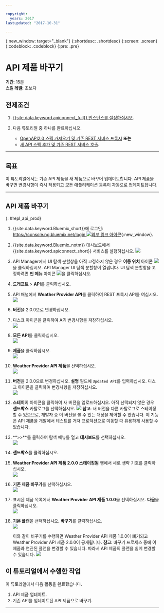 ```yaml
---

copyright:
  years: 2017
lastupdated: "2017-10-31"

---
```



{:new_window: target="_blank"}
{:shortdesc: .shortdesc}
{:screen: .screen}
{:codeblock: .codeblock}
{:pre: .pre}

# API 제품 바꾸기
**기간**: 15분  
**스킬 레벨**: 초보자  


## 전제조건

1. [{{site.data.keyword.apiconnect_full}} 인스턴스를 설정하십시오](tut_prereq_set_up_apic_instance.html).

2. 다음 튜토리얼 중 하나를 완료하십시오.
 
    - [OpenAPI2.0 스펙 가져오기 및 기존 REST 서비스 프록시](tut_rest_landing.html)
**또는**  
    - [새 API 스펙 추가 및 기존 REST 서비스 호출](tut_rest_landing.html).

---
## 목표
이 튜토리얼에서는 기존 API 제품을 새 제품으로 바꾸어 업데이트합니다. API 제품을 바꾸면 변경사항이 즉시 적용되고 모든 애플리케이션 등록이 자동으로 업데이트됩니다.  


---
## API 제품 바꾸기
{: #repl_api_prod}

1. {{site.data.keyword.Bluemix_short}}에 로그인: [https://console.ng.bluemix.net/login ![외부 링크 아이콘](../../../icons/launch-glyph.svg "외부 링크 아이콘")](https://console.ng.bluemix.net/login){:new_window}.

2. {{site.data.keyword.Bluemix_notm}} 대시보드에서 {{site.data.keyword.apiconnect_short}} 서비스를 실행하십시오.
![](images/Bluemix.png)

3. API Manager에서 UI 탐색 분할창을 아직 고정하지 않은 경우 **이동 위치** 아이콘 ![](images/navigate-to.png)을 클릭하십시오. API Manager UI 탐색 분할창이 열립니다. UI 탐색 분할창을 고정하려면 **핀 메뉴** 아이콘 ![](images/pinned.png)을 클릭하십시오.

4. **드래프트** > **API**를 클릭하십시오.

5. API 패널에서 **Weather Provider API**를 클릭하여 REST 프록시 API를 여십시오.  
![](images/rep-api-list.png)

6. **버전**을 2.0.0으로 변경하십시오.  

7. 디스크 아이콘을 클릭하여 API 변경사항을 저장하십시오.  
![](images/rep-change-version.png)

8. **모든 API**를 클릭하십시오.  
![](images/rep-all-apis.png)

9. **제품**을 클릭하십시오.  
![](images/rep-api-list-2.png)

10.	**Weather Provider API 제품**을 선택하십시오.  
![](images/rep-draft-prod-list.png)

11.	**버전**을 2.0.0으로 변경하십시오. **설명** 필드에 `Updated API`를 입력하십시오. 디스크 아이콘을 클릭하여 변경사항을 저장하십시오.  
![](images/rep-update-prod.png)

12.	**스테이지** 아이콘을 클릭하여 새 버전을 업로드하십시오. 아직 선택되지 않은 경우 **샌드박스** 카탈로그를 선택하십시오.
![](images/rep-stage-prod-2.png)
    **참고**: 새 버전을 다른 카탈로그로 스테이징할 수 있으므로, 개발자 중 이 버전을 볼 수 있는 대상을 제어할 수 있습니다. 이 기능은 API 제품을 개발에서 테스트를 거쳐 프로덕션으로 이동할 때 유용하게 사용할 수 있습니다.

13.	**>>**를 클릭하여 탐색 메뉴를 열고 **대시보드**를 선택하십시오.  
![](images/rep-dashboard.png)

14.	**샌드박스**를 클릭하십시오.  

15.	**Weather Provider API 제품 2.0.0 스테이징됨** 행에서 세로 생략 기호를 클릭하십시오.  
![](images/rep-dash-prod-list-2.png)

16.	**기존 제품 바꾸기**를 선택하십시오.  
![](images/rep-replace-prod.png)

17.	표시된 제품 목록에서 **Weather Provider API 제품 1.0.0**을 선택하십시오. **다음**을 클릭하십시오.  
![](images/rep-replace-dialog.png)

18.	**기본 플랜**을 선택하십시오. **바꾸기**를 클릭하십시오.  
![](images/rep-replace-dialog-2.png)

    이와 같이 바꾸기를 수행하면 Weather Provider API 제품 1.0.0이 폐기되고 Weather Provider API 제품 2.0.0이 공개됩니다. **참고**: 바꾸기 프로세스 중에 이 제품과 연관된 플랜을 변경할 수 있습니다. 따라서 API 제품의 플랜을 쉽게 변경할 수 있습니다.
 ![](images/rep-prod-retired.png) 
 

## 이 튜토리얼에서 수행한 작업

이 튜토리얼에서 다음 활동을 완료했습니다.
1. API 제품 업데이트.
2. 기존 API를 업데이트된 API 제품으로 바꾸기.

---












